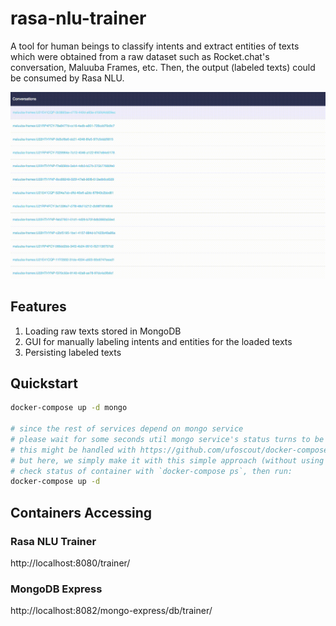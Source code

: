 # rasa-nlu-trainer
A tool for human beings to classify intents and extract entities of texts which were obtained from a raw dataset such as Rocket.chat's conversation, Maluuba Frames, etc. Then, the output (labeled texts) could be consumed by Rasa NLU.

<img src="images/rasa-nlu-trainer-customized.gif" />

## Features
1. Loading raw texts stored in MongoDB
2. GUI for manually labeling intents and entities for the loaded texts
3. Persisting labeled texts

## Quickstart

```bash
docker-compose up -d mongo

# since the rest of services depend on mongo service
# please wait for some seconds util mongo service's status turns to be healthy
# this might be handled with https://github.com/ufoscout/docker-compose-wait/
# but here, we simply make it with this simple approach (without using  more external tools) :D :D
# check status of container with `docker-compose ps`, then run:
docker-compose up -d
```

## Containers Accessing

### Rasa NLU Trainer
http://localhost:8080/trainer/

### MongoDB Express
http://localhost:8082/mongo-express/db/trainer/
